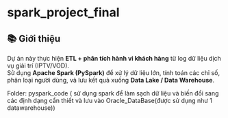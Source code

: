 # spark_project_final
## 📚 Giới thiệu
Dự án này thực hiện **ETL + phân tích hành vi khách hàng** từ log dữ liệu dịch vụ giải trí (IPTV/VOD).  
Sử dụng **Apache Spark (PySpark)** để xử lý dữ liệu lớn, tính toán các chỉ số, phân loại người dùng, và lưu kết quả xuống **Data Lake / Data Warehouse**.

Folder: pyspark_code ( sử dụng spark để làm sạch dữ liệu và biến đổi sang các định dạng cần thiết và lưu vào Oracle_DataBase(được sử dụng như 1 datawarehouse))
